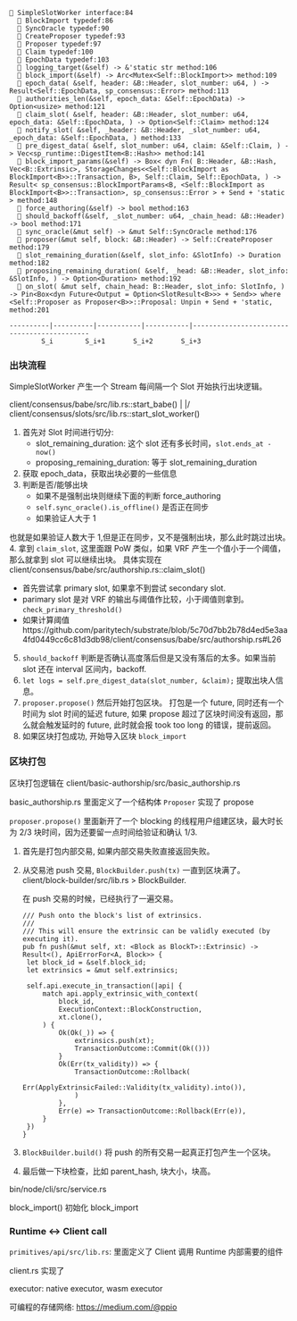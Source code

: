 ```
 SimpleSlotWorker interface:84
   BlockImport typedef:86
   SyncOracle typedef:90
   CreateProposer typedef:93
   Proposer typedef:97
   Claim typedef:100
   EpochData typedef:103
   logging_target(&self) -> &'static str method:106
   block_import(&self) -> Arc<Mutex<Self::BlockImport>> method:109
   epoch_data( &self, header: &B::Header, slot_number: u64, ) -> Result<Self::EpochData, sp_consensus::Error> method:113
   authorities_len(&self, epoch_data: &Self::EpochData) -> Option<usize> method:121
   claim_slot( &self, header: &B::Header, slot_number: u64, epoch_data: &Self::EpochData, ) -> Option<Self::Claim> method:124
   notify_slot( &self, _header: &B::Header, _slot_number: u64, _epoch_data: &Self::EpochData, ) method:133
   pre_digest_data( &self, slot_number: u64, claim: &Self::Claim, ) -> Vec<sp_runtime::DigestItem<B::Hash>> method:141
   block_import_params(&self) -> Box< dyn Fn( B::Header, &B::Hash, Vec<B::Extrinsic>, StorageChanges<<Self::BlockImport as BlockImport<B>>::Transaction, B>, Self::Claim, Self::EpochData, ) -> Result< sp_consensus::BlockImportParams<B, <Self::BlockImport as BlockImport<B>>::Transaction>, sp_consensus::Error > + Send + 'static > method:148
   force_authoring(&self) -> bool method:163
   should_backoff(&self, _slot_number: u64, _chain_head: &B::Header) -> bool method:171
   sync_oracle(&mut self) -> &mut Self::SyncOracle method:176
   proposer(&mut self, block: &B::Header) -> Self::CreateProposer method:179
   slot_remaining_duration(&self, slot_info: &SlotInfo) -> Duration method:182
   proposing_remaining_duration( &self, _head: &B::Header, slot_info: &SlotInfo, ) -> Option<Duration> method:192
   on_slot( &mut self, chain_head: B::Header, slot_info: SlotInfo, ) -> Pin<Box<dyn Future<Output = Option<SlotResult<B>>> + Send>> where <Self::Proposer as Proposer<B>>::Proposal: Unpin + Send + 'static, method:201
```

```
----------|----------|-----------|-----------|--------------------------------------------
        S_i        S_i+1       S_i+2       S_i+3
```

### 出块流程

SimpleSlotWorker 产生一个 Stream 每间隔一个 Slot 开始执行出块逻辑。

client/consensus/babe/src/lib.rs::start_babe()
|
\|/
client/consensus/slots/src/lib.rs::start_slot_worker()

1. 首先对 Slot 时间进行切分:
   - slot_remaining_duration: 这个 slot 还有多长时间，`slot.ends_at - now()`
   - proposing_remaining_duration: 等于 slot_remaining_duration
2. 获取 epoch_data，获取出块必要的一些信息
3. 判断是否/能够出块
   - 如果不是强制出块则继续下面的判断 force_authoring
   - `self.sync_oracle().is_offline()` 是否正在同步
   - 如果验证人大于 1

也就是如果验证人数大于 1,但是正在同步，又不是强制出块，那么此时跳过出块。 4. 拿到 `claim_slot`, 这里面跟 PoW 类似，如果 VRF 产生一个值小于一个阈值，那么就拿到 slot 可以继续出块。
具体实现在 client/consensus/babe/src/authorship.rs::claim_slot()

- 首先尝试拿 primary slot, 如果拿不到尝试 secondary slot.
- parimary slot 是对 VRF 的输出与阈值作比较，小于阈值则拿到。`check_primary_threshold()`
- 如果计算阈值https://github.com/paritytech/substrate/blob/5c70d7bb2b78d4ed5e3aa4fd0449cc6c81d3db98/client/consensus/babe/src/authorship.rs#L26

5. `should_backoff` 判断是否确认高度落后但是又没有落后的太多。如果当前 slot 还在 interval 区间内，backoff.
6. `let logs = self.pre_digest_data(slot_number, &claim);` 提取出块人信息。
7. `proposer.propose()` 然后开始打包区块。
   打包是一个 future, 同时还有一个时间为 slot 时间的延迟 future, 如果 propose 超过了区块时间没有返回，那么就会触发延时的 future, 此时就会报 took too long 的错误，提前返回。
8. 如果区块打包成功, 开始导入区块 `block_import`

### 区块打包

区块打包逻辑在 client/basic-authorship/src/basic_authorship.rs

basic_authorship.rs 里面定义了一个结构体 `Proposer` 实现了 propose

`proposer.propose()` 里面新开了一个 blocking 的线程用户组建区块，最大时长为 2/3 块时间，因为还要留一点时间给验证和确认 1/3.

1. 首先是打包内部交易, 如果内部交易失败直接返回失败。
2. 从交易池 push 交易, `BlockBuilder.push(tx)` 一直到区块满了。
   client/block-builder/src/lib.rs > BlockBuilder.

   在 push 交易的时候，已经执行了一遍交易。

   ```
   /// Push onto the block's list of extrinsics.
   ///
   /// This will ensure the extrinsic can be validly executed (by executing it).
   pub fn push(&mut self, xt: <Block as BlockT>::Extrinsic) -> Result<(), ApiErrorFor<A, Block>> {
   	let block_id = &self.block_id;
   	let extrinsics = &mut self.extrinsics;

   	self.api.execute_in_transaction(|api| {
   		match api.apply_extrinsic_with_context(
   			block_id,
   			ExecutionContext::BlockConstruction,
   			xt.clone(),
   		) {
   			Ok(Ok(_)) => {
   				extrinsics.push(xt);
   				TransactionOutcome::Commit(Ok(()))
   			}
   			Ok(Err(tx_validity)) => {
   				TransactionOutcome::Rollback(
   					Err(ApplyExtrinsicFailed::Validity(tx_validity).into()),
   				)
   			},
   			Err(e) => TransactionOutcome::Rollback(Err(e)),
   		}
   	})
   }
   ```

3. `BlockBuilder.build()` 将 push 的所有交易一起真正打包产生一个区块。

4. 最后做一下块检查，比如 parent_hash, 块大小，块高。

bin/node/cli/src/service.rs

block_import() 初始化 block_import

### Runtime <-> Client call

`primitives/api/src/lib.rs`: 里面定义了 Client 调用 Runtime 内部需要的组件

client.rs 实现了

executor: native executor, wasm executor

可编程的存储网络: https://medium.com/@ppio
